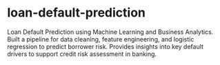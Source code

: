 # loan-default-prediction
Loan Default Prediction using Machine Learning and Business Analytics. Built a pipeline for data cleaning, feature engineering, and logistic regression to predict borrower risk. Provides insights into key default drivers to support credit risk assessment in banking.
